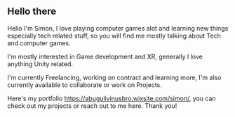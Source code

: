 <h2>Hello there</h2>
Hello I'm Simon, I love playing computer games alot and learning new things especially tech related stuff, so you will find me mostly talking about Tech and computer games.

I'm mostly interested in Game development and XR, generally I love anything Unity related.

I'm currently Freelancing, working on contract and learning more, I'm also currently available to collaborate or work on Projects.

Here's my portfolio https://abugulivinusbro.wixsite.com/simon/, you can check out my projects or reach out to me here. Thank you!
